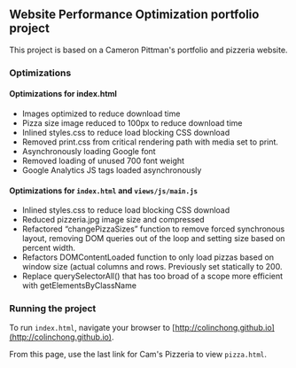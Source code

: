 ## Website Performance Optimization portfolio project
This project is based on a Cameron Pittman's portfolio and pizzeria website.

### Optimizations
#### Optimizations for index.html
- Images optimized to reduce download time
- Pizza size image reduced to 100px to reduce download time
- Inlined styles.css to reduce load blocking CSS download
- Removed print.css from critical rendering path with media set to print.
- Asynchronously loading Google font
- Removed loading of unused 700 font weight
- Google Analytics JS tags loaded asynchronously

#### Optimizations for `index.html` and `views/js/main.js`
- Inlined styles.css  to reduce load blocking CSS download
- Reduced pizzeria.jpg image size and compressed
- Refactored “changePizzaSizes” function to remove forced synchronous layout, removing DOM queries out of the loop and setting size based on percent width.
- Refactors DOMContentLoaded function to only load pizzas based on window size (actual columns and rows. Previously set statically to 200.
- Replace querySelectorAll() that has too broad of a scope more efficient with getElementsByClassName

### Running the project
To run `index.html`, navigate your browser to [http://colinchong.github.io](http://colinchong.github.io).

From this page, use the last link for Cam's Pizzeria to view `pizza.html`.
